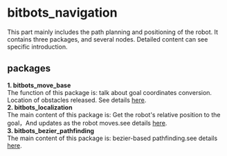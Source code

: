 # **bitbots_navigation**  
This part mainly includes the path planning and positioning of the robot. It contains three packages, and several nodes. Detailed content can see specific introduction.  
## **packages**    
**1. bitbots_move_base**  
The function of this package is: talk about goal coordinates conversion. Location of obstacles released. See details [here](https://github.com/Zcyyy/bitbots_navigation/blob/master/bitbots_move_base/readme.md).  
**2. bitbots_localization**  
The main content of this package is: Get the robot's relative position to the goal，And updates as the robot moves.see details [here](https://github.com/Zcyyy/bitbots_navigation/tree/master/bitbots_localization).      
**3. bitbots_bezier_pathfinding**   
The main content of this package is: bezier-based pathfinding.see details [here](https://github.com/Zcyyy/bitbots_navigation/blob/master/bitbots_bezier_pathfinding/readme.md).   
